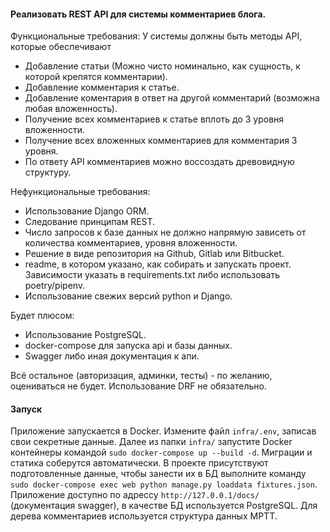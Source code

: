 #### Реализовать REST API для системы комментариев блога.

Функциональные требования:
У системы должны быть методы API, которые обеспечивают
- Добавление статьи (Можно чисто номинально, как сущность, к которой крепятся комментарии).
- Добавление комментария к статье.
- Добавление коментария в ответ на другой комментарий (возможна любая вложенность).
- Получение всех комментариев к статье вплоть до 3 уровня вложенности.
- Получение всех вложенных комментариев для комментария 3 уровня.
- По ответу API комментариев можно воссоздать древовидную структуру.

Нефункциональные требования:
- Использование Django ORM.
- Следование принципам REST.
- Число запросов к базе данных не должно напрямую зависеть от количества комментариев, уровня вложенности.
- Решение в виде репозитория на Github, Gitlab или Bitbucket.
- readme, в котором указано, как собирать и запускать проект. Зависимости указать в requirements.txt либо использовать poetry/pipenv.
- Использование свежих версий python и Django.

Будет плюсом:
- Использование PostgreSQL.
- docker-compose для запуска api и базы данных.
- Swagger либо иная документация к апи.

Всё остальное (авторизация, админки, тесты) - по желанию, оцениваться не будет. Использование DRF не обязательно.

#### Запуск
Приложение запускается в Docker. Измените файл `infra/.env`, записав свои секретные данные. Далее из папки `infra/` запустите Docker контейнеры командой `sudo docker-compose up --build -d`. Миграции и статика соберутся автоматически. В проекте присутствуют подготовленные данные, чтобы занести их в БД выполните команду `sudo docker-compose exec web python manage.py loaddata fixtures.json`. 
Приложение доступно по адрессу `http://127.0.0.1/docs/` (документация swagger), в качестве БД используется PostgreSQL. Для дерева комментариев используется структура данных MPTT.
